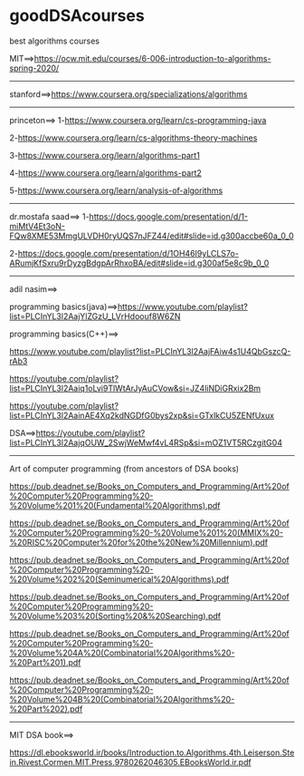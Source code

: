 # goodDSAcourses

best algorithms courses

MIT==>https://ocw.mit.edu/courses/6-006-introduction-to-algorithms-spring-2020/
________________________________________________________

stanford==>https://www.coursera.org/specializations/algorithms

______________________________________________________

princeton==>
1-https://www.coursera.org/learn/cs-programming-java

2-https://www.coursera.org/learn/cs-algorithms-theory-machines

3-https://www.coursera.org/learn/algorithms-part1

4-https://www.coursera.org/learn/algorithms-part2

5-https://www.coursera.org/learn/analysis-of-algorithms

______________________________________________________

dr.mostafa saad==>
1-https://docs.google.com/presentation/d/1-miMtV4Et3oN-FQw8XME53MmgULVDH0ryUQS7nJFZ44/edit#slide=id.g300accbe60a_0_0

2-https://docs.google.com/presentation/d/1OH46I9yLCLS7o-ARumjKfSxru9rDyzgBdgpArRhxoBA/edit#slide=id.g300af5e8c9b_0_0

_______________________________________________________

adil nasim==>

programming basics(java)==>https://www.youtube.com/playlist?list=PLCInYL3l2AajYlZGzU_LVrHdoouf8W6ZN

programming basics(C++)==>

https://www.youtube.com/playlist?list=PLCInYL3l2AajFAiw4s1U4QbGszcQ-rAb3


https://youtube.com/playlist?list=PLCInYL3l2Aaiq1oLvi9TlWtArJyAuCVow&si=JZ4liNDiGRxix2Bm

https://youtube.com/playlist?list=PLCInYL3l2AainAE4Xq2kdNGDfG0bys2xp&si=GTxlkCU5ZENfUxux

DSA==>https://youtube.com/playlist?list=PLCInYL3l2AajqOUW_2SwjWeMwf4vL4RSp&si=mOZ1VT5RCzgitG04


____________________________________________________________________________

Art of computer programming (from ancestors of DSA books)

https://pub.deadnet.se/Books_on_Computers_and_Programming/Art%20of%20Computer%20Programming%20-%20Volume%201%20(Fundamental%20Algorithms).pdf

https://pub.deadnet.se/Books_on_Computers_and_Programming/Art%20of%20Computer%20Programming%20-%20Volume%201%20(MMIX%20-%20RISC%20Computer%20for%20the%20New%20Millennium).pdf

https://pub.deadnet.se/Books_on_Computers_and_Programming/Art%20of%20Computer%20Programming%20-%20Volume%202%20(Seminumerical%20Algorithms).pdf

https://pub.deadnet.se/Books_on_Computers_and_Programming/Art%20of%20Computer%20Programming%20-%20Volume%203%20(Sorting%20&%20Searching).pdf

https://pub.deadnet.se/Books_on_Computers_and_Programming/Art%20of%20Computer%20Programming%20-%20Volume%204A%20(Combinatorial%20Algorithms%20-%20Part%201).pdf

https://pub.deadnet.se/Books_on_Computers_and_Programming/Art%20of%20Computer%20Programming%20-%20Volume%204B%20(Combinatorial%20Algorithms%20-%20Part%202).pdf

______________________________________________________________________

MIT DSA book==>

https://dl.ebooksworld.ir/books/Introduction.to.Algorithms.4th.Leiserson.Stein.Rivest.Cormen.MIT.Press.9780262046305.EBooksWorld.ir.pdf
